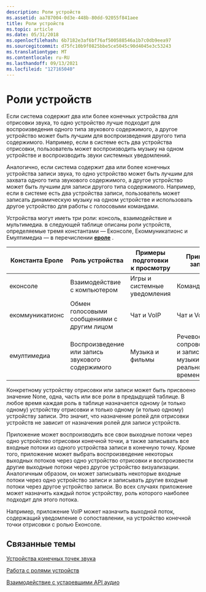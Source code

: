 ```yaml
---
description: Роли устройств
ms.assetid: aa787004-0d3e-448b-80dd-92055f841aee
title: Роли устройств
ms.topic: article
ms.date: 05/31/2018
ms.openlocfilehash: 6b7182e3af6bf76af500588546a1b7c0db9eea97
ms.sourcegitcommit: d75fc10b9f0825bbe5ce5045c90d4045e3c53243
ms.translationtype: MT
ms.contentlocale: ru-RU
ms.lasthandoff: 09/13/2021
ms.locfileid: "127165040"
---
```

# <a name="device-roles"></a>Роли устройств

Если система содержит два или более конечных устройства для отрисовки звука, то одно устройство лучше подходит для воспроизведения одного типа звукового содержимого, а другое устройство может быть лучшим для воспроизведения другого типа содержимого. Например, если в системе есть два устройства отрисовки, пользователь может воспроизводить музыку на одном устройстве и воспроизводить звуки системных уведомлений.

Аналогично, если система содержит два или более конечных устройства записи звука, то одно устройство может быть лучшим для захвата одного типа звукового содержимого, а другое устройство может быть лучшим для записи другого типа содержимого. Например, если в системе есть два устройства записи, пользователь может записать динамическую музыку на одном устройстве и использовать другое устройство для работы с голосовыми командами.

Устройства могут иметь три роли: консоль, взаимодействие и мультимедиа. в следующей таблице описаны роли устройств, определяемые тремя константами — Еконсоле, Екоммуникатионс и Емултимедиа — в перечислении [**ероле**](/windows/win32/api/mmdeviceapi/ne-mmdeviceapi-erole) .



| Константа Ероле  | Роль устройства                              | Примеры подготовки к просмотру             | Примеры записи                   |
|-----------------|------------------------------------------|--------------------------------|------------------------------------|
| еконсоле        | Взаимодействие с компьютером            | Игры и системные уведомления | Команды Voice                     |
| екоммуникатионс | Обмен голосовыми сообщениями с другим лицом | Чат и VoIP                  | Чат и VoIP                      |
| емултимедиа     | Воспроизведение или запись звукового содержимого       | Музыка и фильмы               | Речевое сопровождение и запись музыки в реальном времени |



 

Конкретному устройству отрисовки или записи может быть присвоено значение None, одна, часть или все роли в предыдущей таблице. В любое время каждая роль в таблице назначается одному (и только одному) устройству отрисовки и только одному (и только одному) устройству записи. Это значит, что назначение ролей для отрисовки устройств не зависит от назначения ролей для записи устройств.

Приложение может воспроизводить все свои выходные потоки через одно устройство отрисовки конечной точки, а также записывать все входные потоки из одного устройства записи в конечную точку. Кроме того, приложение может выбрать воспроизведение некоторых выходных потоков через одно устройство отрисовки и воспроизвести другие выходные потоки через другое устройство визуализации. Аналогичным образом, он может записывать некоторые входные потоки через одно устройство записи и записывать другие входные потоки через другое устройство записи. Во всех случаях приложение может назначить каждый поток устройству, роль которого наиболее подходит для этого потока.

Например, приложение VoIP может назначить выходной поток, содержащий уведомление о сопоставлении, на устройство конечной точки отрисовки с ролью Еконсоле.

## <a name="related-topics"></a>Связанные темы

<dl> <dt>

[Устройства конечных точек звука](audio-endpoint-devices.md)
</dt> <dt>

[Работа с ролями устройств](device-roles-in-windows-vista.md)
</dt> <dt>

[Взаимодействие с устаревшими API аудио](interoperability-with-legacy-audio-apis.md)
</dt> </dl>

 

 



